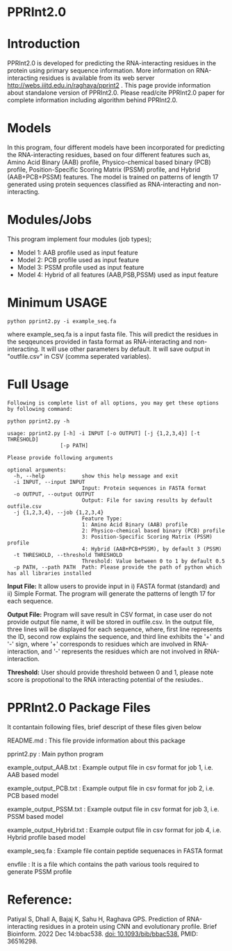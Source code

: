 # PPRInt2.0
# Introduction
PPRInt2.0 is developed for predicting the RNA-interacting residues in the protein using primary sequence information. More information on RNA-interacting residues is available from its web server http://webs.iiitd.edu.in/raghava/pprint2 . This page provide information about standalone version of PPRInt2.0. Please read/cite PPRInt2.0 paper for complete information including algorithm behind PPRInt2.0.

# Models
In this program, four different models have been incorporated for predicting the RNA-interacting residues, based on four different features such as, Amino Acid Binary (AAB) profile, Physico-chemical based binary (PCB) profile, Position-Specific Scoring Matrix (PSSM) profile, and Hybrid (AAB+PCB+PSSM) features. The model is trained on patterns of length 17 generated using protein sequences classified as RNA-interacting and non-interacting.

# Modules/Jobs
This program implement four modules (job types); 
- Model 1: AAB profile used as input feature
- Model 2: PCB profile used as input feature
- Model 3: PSSM profile used as input feature 
- Model 4: Hybrid of all features (AAB,PSB,PSSM) used as input feature 

# Minimum USAGE
```
python pprint2.py -i example_seq.fa
```
where example_seq.fa is a input fasta file. This will predict the residues in the seqqeunces provided  in fasta format as RNA-interacting and non-interacting. It will use other parameters by default. It will save output in "outfile.csv" in CSV (comma seperated variables).

# Full Usage
```
Following is complete list of all options, you may get these options by following command: 

python pprint2.py -h 

usage: pprint2.py [-h] -i INPUT [-o OUTPUT] [-j {1,2,3,4}] [-t THRESHOLD]
                 [-p PATH]

Please provide following arguments

optional arguments:
  -h, --help            show this help message and exit
  -i INPUT, --input INPUT
                        Input: Protein sequences in FASTA format
  -o OUTPUT, --output OUTPUT
                        Output: File for saving results by default outfile.csv
  -j {1,2,3,4}, --job {1,2,3,4}
                        Feature Type:
                        1: Amino Acid Binary (AAB) profile
                        2: Physico-chemical based binary (PCB) profile
                        3: Position-Specific Scoring Matrix (PSSM) profile
                        4: Hybrid (AAB+PCB+PSSM), by default 3 (PSSM)
  -t THRESHOLD, --threshold THRESHOLD
                        Threshold: Value between 0 to 1 by default 0.5
  -p PATH, --path PATH  Path: Please provide the path of python which has all libraries installed
 ```

**Input File:** It allow users to provide input in i) FASTA format (standard) and ii) Simple Format. The program will generate the patterns of length 17 for each sequence. 

**Output File:** Program will save result in CSV format, in case user do not provide output file name, it will be stored in outfile.csv. In the output file, three lines will be displayed for each sequence, where, first line represents the ID, second row explains the sequence, and third line exhibits the '+' and '-' sign, where '+' corresponds to residues which are involved in RNA-interaction, and '-' represents the residues which are not involved in RNA-interaction.

**Threshold:** User should provide threshold between 0 and 1, please note score is propotional to the RNA interacting potential of the resiudes..


PPRInt2.0 Package Files
=======================
It contantain following files, brief descript of these files given below


README.md     			: This file provide information about this package

pprint2.py 			: Main python program 

example_output_AAB.txt		: Example output file in csv format for job 1, i.e. AAB based model

example_output_PCB.txt		: Example output file in csv format for job 2, i.e. PCB based model

example_output_PSSM.txt		: Example output file in csv format for job 3, i.e. PSSM based model

example_output_Hybrid.txt	: Example output file in csv format for job 4, i.e. Hybrid profile based model

example_seq.fa			: Example file contain peptide sequenaces in FASTA format

envfile                 	: It is a file which contains the path various tools required to generate PSSM profile

# Reference:

Patiyal S, Dhall A, Bajaj K, Sahu H, Raghava GPS. Prediction of RNA-interacting residues in a protein using CNN and evolutionary profile. Brief Bioinform. 2022 Dec 14:bbac538. <a href="https://pubmed.ncbi.nlm.nih.gov/36516298/">doi: 10.1093/bib/bbac538.</a> PMID: 36516298.
